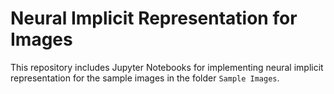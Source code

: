 # Neural Implicit Representation for Images

This repository includes Jupyter Notebooks for implementing neural implicit representation for the sample images in the folder `Sample Images`. 
